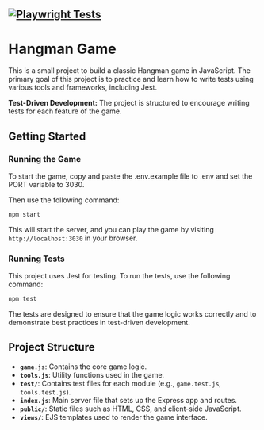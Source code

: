 [![Playwright Tests](https://github.com/Xalovald/javascript-courses-quality-and-test/actions/workflows/playwright.yml/badge.svg)](https://github.com/Xalovald/javascript-courses-quality-and-test/actions/workflows/playwright.yml)
---

# Hangman Game

This is a small project to build a classic Hangman game in JavaScript.
The primary goal of this project is to practice and learn how to write tests using various tools and frameworks, including Jest.

**Test-Driven Development:** The project is structured to encourage writing tests for each feature of the game.

## Getting Started

### Running the Game

To start the game, copy and paste the .env.example file to .env and set the PORT variable to 3030.

Then use the following command:

```bash
npm start
```

This will start the server, and you can play the game by visiting `http://localhost:3030` in your browser.

### Running Tests

This project uses Jest for testing. To run the tests, use the following command:

```bash
npm test
```

The tests are designed to ensure that the game logic works correctly and to demonstrate best practices in test-driven development.

## Project Structure

- **`game.js`**: Contains the core game logic.
- **`tools.js`**: Utility functions used in the game.
- **`test/`**: Contains test files for each module (e.g., `game.test.js`, `tools.test.js`).
- **`index.js`**: Main server file that sets up the Express app and routes.
- **`public/`**: Static files such as HTML, CSS, and client-side JavaScript.
- **`views/`**: EJS templates used to render the game interface.
